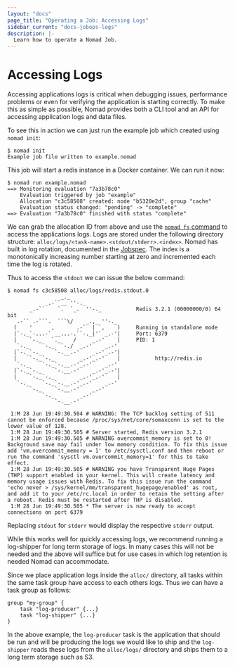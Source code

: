 ```yaml
---
layout: "docs"
page_title: "Operating a Job: Accessing Logs"
sidebar_current: "docs-jobops-logs"
description: |-
  Learn how to operate a Nomad Job.
---
```


# Accessing Logs

Accessing applications logs is critical when debugging issues, performance
problems or even for verifying the application is starting correctly. To make
this as simple as possible, Nomad provides both a CLI tool and an API for
accessing application logs and data files.

To see this in action we can just run the example job which created using `nomad
init`:

```
$ nomad init
Example job file written to example.nomad
```

This job will start a redis instance in a Docker container. We can run it now:

```
$ nomad run example.nomad
==> Monitoring evaluation "7a3b78c0"
    Evaluation triggered by job "example"
    Allocation "c3c58508" created: node "b5320e2d", group "cache"
    Evaluation status changed: "pending" -> "complete"
==> Evaluation "7a3b78c0" finished with status "complete"
```

We can grab the allocation ID from above and use the [`nomad fs`
command](/docs/commands/fs.html) to access the applications logs. Logs are
stored under the following directory structure:
`alloc/logs/<task-name>.<stdout/stderr>.<index>`. Nomad has built in log
rotation, documented in the [Jobspec](/docs/jobspec/index.html#log_rotation).
The index is a monotonically increasing number starting at zero and incremented
each time the log is rotated.

Thus to access the `stdout` we can issue the below command:

```
$ nomad fs c3c58508 alloc/logs/redis.stdout.0
                 _._
            _.-``__ ''-._
       _.-``    `.  `_.  ''-._           Redis 3.2.1 (00000000/0) 64 bit
   .-`` .-```.  ```\/    _.,_ ''-._
  (    '      ,       .-`  | `,    )     Running in standalone mode
  |`-._`-...-` __...-.``-._|'` _.-'|     Port: 6379
  |    `-._   `._    /     _.-'    |     PID: 1
   `-._    `-._  `-./  _.-'    _.-'
  |`-._`-._    `-.__.-'    _.-'_.-'|
  |    `-._`-._        _.-'_.-'    |           http://redis.io
   `-._    `-._`-.__.-'_.-'    _.-'
  |`-._`-._    `-.__.-'    _.-'_.-'|
  |    `-._`-._        _.-'_.-'    |
   `-._    `-._`-.__.-'_.-'    _.-'
       `-._    `-.__.-'    _.-'
           `-._        _.-'
               `-.__.-'

 1:M 28 Jun 19:49:30.504 # WARNING: The TCP backlog setting of 511 cannot be enforced because /proc/sys/net/core/somaxconn is set to the lower value of 128.
 1:M 28 Jun 19:49:30.505 # Server started, Redis version 3.2.1
 1:M 28 Jun 19:49:30.505 # WARNING overcommit_memory is set to 0! Background save may fail under low memory condition. To fix this issue add 'vm.overcommit_memory = 1' to /etc/sysctl.conf and then reboot or run the command 'sysctl vm.overcommit_memory=1' for this to take effect.
 1:M 28 Jun 19:49:30.505 # WARNING you have Transparent Huge Pages (THP) support enabled in your kernel. This will create latency and memory usage issues with Redis. To fix this issue run the command 'echo never > /sys/kernel/mm/transparent_hugepage/enabled' as root, and add it to your /etc/rc.local in order to retain the setting after a reboot. Redis must be restarted after THP is disabled.
 1:M 28 Jun 19:49:30.505 * The server is now ready to accept connections on port 6379
```

Replacing `stdout` for `stderr` would display the respective `stderr` output.

While this works well for quickly accessing logs, we recommend running a
log-shipper for long term storage of logs. In many cases this will not be needed
and the above will suffice but for use cases in which log retention is needed
Nomad can accommodate.

Since we place application logs inside the `alloc/` directory, all tasks within
the same task group have access to each others logs. Thus we can have a task
group as follows:

```
group "my-group" {
    task "log-producer" {...}
    task "log-shipper" {...}
}
```

In the above example, the `log-producer` task is the application that should be
run and will be producing the logs we would like to ship and the `log-shipper`
reads these logs from the `alloc/logs/` directory and ships them to a long term
storage such as S3.
